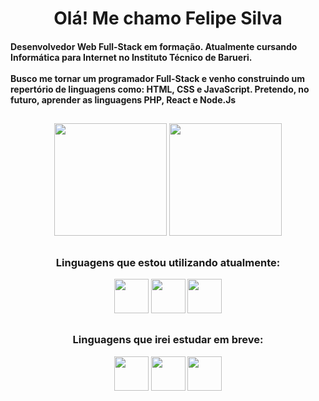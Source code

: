 <h1 align="center">Olá! Me chamo Felipe Silva</h1>

<h4 align="left">Desenvolvedor Web Full-Stack em formação. Atualmente cursando Informática para Internet no Instituto Técnico de Barueri.<br><br>Busco me tornar um programador Full-Stack e venho construindo um repertório de linguagens como: HTML, CSS e JavaScript. Pretendo, no futuro, aprender as linguagens PHP, React e Node.Js</h4>

<h2></h2>

<div align="center">
  <img height="180px" src="https://github-readme-stats.vercel.app/api?username=felpsss-leudb&show_icons=true&theme=graywhite&include_all_commits=true&count_private=true&locale=pt-br"/>
  <img height="180px" src="https://github-readme-stats.vercel.app/api/top-langs/?username=felpsss-leudb&layout=compact&langs_count=7&theme=graywhite&locale=pt-br"/>
</div>

<h2></h2>

<div align="center">
  <h3>Linguagens que estou utilizando atualmente:</h3>
  <img src="https://cdn.jsdelivr.net/gh/devicons/devicon@latest/icons/html5/html5-original.svg" height="55"/>
  <img src="https://cdn.jsdelivr.net/gh/devicons/devicon@latest/icons/css3/css3-original.svg" height="55"/>
  <img src="https://cdn.jsdelivr.net/gh/devicons/devicon@latest/icons/javascript/javascript-original.svg" height="55"/>
</div>

<h2></h2>

<div align="center">
  <h3>Linguagens que irei estudar em breve:</h3>
  <img src="https://cdn.jsdelivr.net/gh/devicons/devicon@latest/icons/php/php-original.svg" height="55"/>
  <img src="https://cdn.jsdelivr.net/gh/devicons/devicon@latest/icons/react/react-original-wordmark.svg" height="55"/>
  <img src="https://cdn.jsdelivr.net/gh/devicons/devicon@latest/icons/nodejs/nodejs-original-wordmark.svg" height="55"/>

</div>
